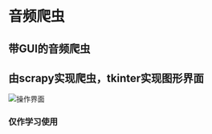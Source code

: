 # 音频爬虫
## 带GUI的音频爬虫
## 由scrapy实现爬虫，tkinter实现图形界面

![操作界面](https://gitee.com/uploads/images/2018/0211/173426_abd29e02_388986.jpeg "crawl.jpg")

### 仅作学习使用
